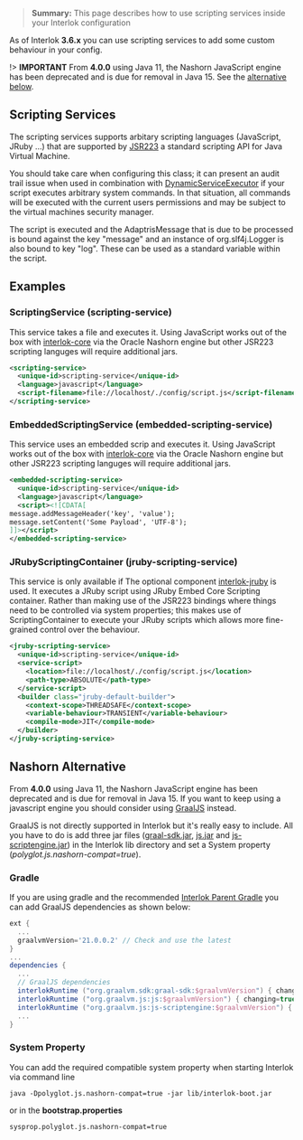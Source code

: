 > **Summary:** This page describes how to use scripting services inside your Interlok configuration

As of Interlok __3.6.x__ you can use scripting services to add some custom behaviour in your config.

!> **IMPORTANT** From __4.0.0__ using Java 11, the Nashorn JavaScript engine has been deprecated and is due for removal in Java 15. See the [alternative below](#nashorn-alternative).

## Scripting Services

The scripting services supports arbitary scripting languages (JavaScript, JRuby ...) that are supported by [JSR223](https://jcp.org/aboutJava/communityprocess/pr/jsr223/index.html) a standard scripting API for Java Virtual Machine.

You should take care when configuring this class; it can present an audit trail issue when used in combination with
[DynamicServiceExecutor](https://nexus.adaptris.net/nexus/content/sites/javadocs/com/adaptris/interlok-core/4.0-SNAPSHOT/com/adaptris/core/services/dynamic/DynamicServiceExecutor.html) if your script executes arbitrary system commands.
In that situation, all commands will be executed with the current users permissions and may be subject to the virtual machines security manager.

The script is executed and the AdaptrisMessage that is due to be processed is bound against the key "message" and an instance of org.slf4j.Logger is also bound to key "log". These can be used as a standard variable within the script.

## Examples

### ScriptingService (scripting-service)

This service takes a file and executes it. Using JavaScript works out of the box with [interlok-core](https://github.com/adaptris/interlok-core) via the Oracle Nashorn engine but other JSR223 scripting languges will require additional jars.

```xml
<scripting-service>
  <unique-id>scripting-service</unique-id>
  <language>javascript</language>
  <script-filename>file://localhost/./config/script.js</script-filename>
</scripting-service>
```
### EmbeddedScriptingService (embedded-scripting-service)

This service uses an embedded scrip and executes it. Using JavaScript works out of the box with [interlok-core](https://github.com/adaptris/interlok-core) via the Oracle Nashorn engine but other JSR223 scripting languges will require additional jars.

```xml
<embedded-scripting-service>
  <unique-id>scripting-service</unique-id>
  <language>javascript</language>
  <script><![CDATA[
message.addMessageHeader('key', 'value');
message.setContent('Some Payload', 'UTF-8');
]]></script>
</embedded-scripting-service>
```

### JRubyScriptingContainer (jruby-scripting-service)

This service is only available if The optional component [interlok-jruby](https://github.com/adaptris/interlok-jruby) is used.
It executes a JRuby script using JRuby Embed Core Scripting container.
Rather than making use of the JSR223 bindings where things need to be controlled via system properties; this makes use of ScriptingContainer to execute your JRuby scripts which allows more fine-grained control over the behaviour.

```xml
<jruby-scripting-service>
  <unique-id>scripting-service</unique-id>
  <service-script>
    <location>file://localhost/./config/script.js</location>
    <path-type>ABSOLUTE</path-type>
  </service-script>
  <builder class="jruby-default-builder">
    <context-scope>THREADSAFE</context-scope>
    <variable-behaviour>TRANSIENT</variable-behaviour>
    <compile-mode>JIT</compile-mode>
  </builder>
</jruby-scripting-service>
```

## Nashorn Alternative

From __4.0.0__ using Java 11, the Nashorn JavaScript engine has been deprecated and is due for removal in Java 15. If you want to keep using a javascript engine you should consider using [GraalJS](https://github.com/oracle/graaljs) instead.

GraalJS is not directly supported in Interlok but it's really easy to include.
All you have to do is add three jar files ([graal-sdk.jar](https://mvnrepository.com/artifact/org.graalvm.sdk/graal-sdk), [js.jar](https://mvnrepository.com/artifact/org.graalvm.js/js) and [js-scriptengine.jar](https://mvnrepository.com/artifact/org.graalvm.js/js-scriptengine)) in the Interlok lib directory and set a System property (_polyglot.js.nashorn-compat=true_).

### Gradle

If you are using gradle and the recommended [Interlok Parent Gradle](/pages/overview/adapter-gradle.md) you can add GraalJS dependencies as shown below:

```groovy
ext {
  ...
  graalvmVersion='21.0.0.2' // Check and use the latest
}
...
dependencies {
  ...
  // GraalJS dependencies
  interlokRuntime ("org.graalvm.sdk:graal-sdk:$graalvmVersion") { changing=true }
  interlokRuntime ("org.graalvm.js:js:$graalvmVersion") { changing=true }
  interlokRuntime ("org.graalvm.js:js-scriptengine:$graalvmVersion") { changing=true }
  ...
}
```

### System Property

You can add the required compatible system property when starting Interlok via command line

`java -Dpolyglot.js.nashorn-compat=true -jar lib/interlok-boot.jar`

or in the __bootstrap.properties__

`sysprop.polyglot.js.nashorn-compat=true`
